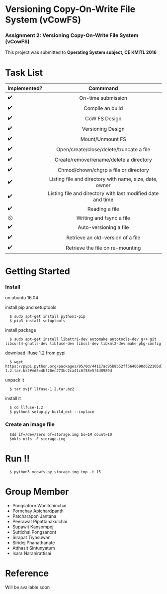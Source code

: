 # Versioning Copy-On-Write File System (vCowFS)
### Assignment 2: Versioning Copy-On-Write File System (vCowFS)
This project was submitted to **Operating System subject, CE KMITL 2016**
# Task List

| Implemented?        | Commmand           |
| ------------- |:-------------:|
| :heavy_check_mark:                    | On-time submission |
| :heavy_check_mark:     | Compile an build |
| :heavy_check_mark:                    | CoW FS Design |
| :heavy_check_mark:                    | Versioning Design |
| :heavy_check_mark:                    | Mount/Unmount FS |
| :heavy_check_mark:                    | Open/create/close/delete/truncate a file |
| :heavy_check_mark:     | Create/remove/rename/delete a directory |
| :heavy_check_mark:     | Chmod/chown/chgrp a file or directory |
| :heavy_check_mark:                    | Listing file and directory with name, size, date, owner |
| :heavy_check_mark:                    | Listing file and directory with last modified date and time |
| :heavy_check_mark:     | Reading a file |
| :confused:                    | Writing and fsync a file |
| :heavy_check_mark:                    | Auto-versioning a file |
| :heavy_check_mark:                    | Retrieve an old-version of a file |
| :heavy_check_mark:                    | Retrieve the file on re-mounting |

# Getting Started
### Install

on ubuntu 16.04

install pip and setuptools
```
  $ sudo apt-get install python3-pip
  $ pip3 install setuptools
```

install package
```
  $ sudo apt-get install libattr1-dev automake autotools-dev g++ git libcurl4-gnutls-dev libfuse-dev libssl-dev libxml2-dev make pkg-config
```

download llfuse 1.2 from pypi

```
  $ wget https://pypi.python.org/packages/95/0d/44117ac95b8b52ff5640690d622105d7afa0dd4354432e6460c589f6382c/llfuse-1.2.tar.bz2#md5=4bf20ec273bc2ca41c6f58e5f4d8989d
```

unpack it

```
  $ tar xvjf llfuse-1.2.tar.bz2
```

install it

```
  $ cd llfuse-1.2
  $ python3 setup.py build_ext --inplace
```
### Create an image file

```
  $dd if=/dev/zero of=storage.img bs=1M count=10
  $mkfs ntfs -F storage.img
```

# Run !!

```
  $ python3 vcowfs.py storage.img tmp -t 15
```

# Group Member
* Pongsatorn Wanitchinchai
* Pornchay Apichardpanth
* Patcharapon Jantana
* Peerawat Pipattanakulchai
* Supawit Kansompoj
* Suttichai Pongsanont
* Sirapat Tiyasuwan
* Siridej Phanathanate
* Atthasit Sintunyatum
* Isara Naranirattisai

# Reference

Will be available soon
